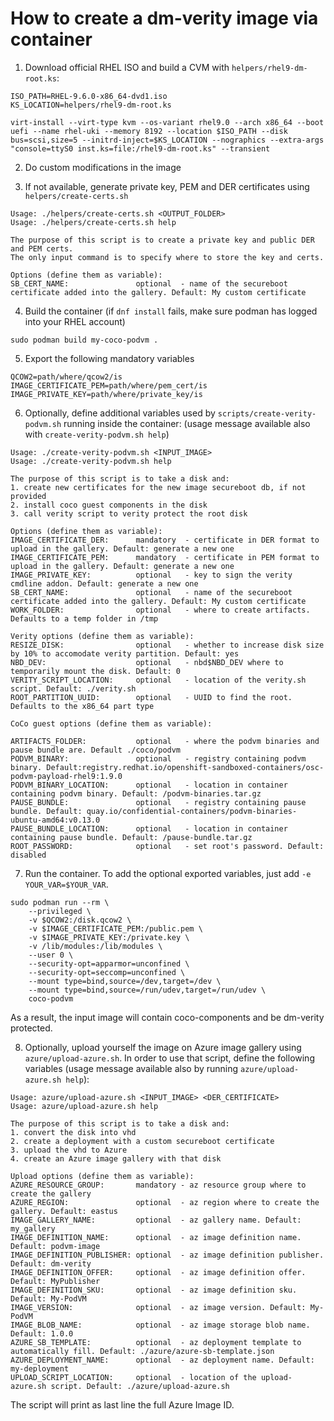 # How to create a dm-verity image via container

1. Download official RHEL ISO and build a CVM with `helpers/rhel9-dm-root.ks`:
```
ISO_PATH=RHEL-9.6.0-x86_64-dvd1.iso
KS_LOCATION=helpers/rhel9-dm-root.ks

virt-install --virt-type kvm --os-variant rhel9.0 --arch x86_64 --boot uefi --name rhel-uki --memory 8192 --location $ISO_PATH --disk bus=scsi,size=5 --initrd-inject=$KS_LOCATION --nographics --extra-args "console=ttyS0 inst.ks=file:/rhel9-dm-root.ks" --transient
```

2. Do custom modifications in the image

3. If not available, generate private key, PEM and DER certificates using `helpers/create-certs.sh`
```
Usage: ./helpers/create-certs.sh <OUTPUT_FOLDER>
Usage: ./helpers/create-certs.sh help

The purpose of this script is to create a private key and public DER and PEM certs.
The only input command is to specify where to store the key and certs.

Options (define them as variable):
SB_CERT_NAME:               optional  - name of the secureboot certificate added into the gallery. Default: My custom certificate
```

4. Build the container (if `dnf install` fails, make sure podman has logged into your RHEL account)
```
sudo podman build my-coco-podvm .
```

5. Export the following mandatory variables
```
QCOW2=path/where/qcow2/is
IMAGE_CERTIFICATE_PEM=path/where/pem_cert/is
IMAGE_PRIVATE_KEY=path/where/private_key/is
```

6. Optionally, define additional variables used by `scripts/create-verity-podvm.sh` running inside the container: (usage message available also with `create-verity-podvm.sh help`)
```
Usage: ./create-verity-podvm.sh <INPUT_IMAGE>
Usage: ./create-verity-podvm.sh help

The purpose of this script is to take a disk and:
1. create new certificates for the new image secureboot db, if not provided
2. install coco guest components in the disk
3. call verity script to verity protect the root disk

Options (define them as variable):
IMAGE_CERTIFICATE_DER:      mandatory  - certificate in DER format to upload in the gallery. Default: generate a new one
IMAGE_CERTIFICATE_PEM:      mandatory  - certificate in PEM format to upload in the gallery. Default: generate a new one
IMAGE_PRIVATE_KEY:          optional   - key to sign the verity cmdline addon. Default: generate a new one
SB_CERT_NAME:               optional   - name of the secureboot certificate added into the gallery. Default: My custom certificate
WORK_FOLDER:                optional   - where to create artifacts. Defaults to a temp folder in /tmp

Verity options (define them as variable):
RESIZE_DISK:                optional   - whether to increase disk size by 10% to accomodate verity partition. Default: yes
NBD_DEV:                    optional   - nbd$NBD_DEV where to temporarily mount the disk. Default: 0
VERITY_SCRIPT_LOCATION:     optional   - location of the verity.sh script. Default: ./verity.sh
ROOT_PARTITION_UUID:        optional   - UUID to find the root. Defaults to the x86_64 part type

CoCo guest options (define them as variable):

ARTIFACTS_FOLDER:           optional   - where the podvm binaries and pause bundle are. Default ./coco/podvm
PODVM_BINARY:               optional   - registry containing podvm binary. Default:registry.redhat.io/openshift-sandboxed-containers/osc-podvm-payload-rhel9:1.9.0
PODVM_BINARY_LOCATION:      optional   - location in container containing podvm binary. Default: /podvm-binaries.tar.gz
PAUSE_BUNDLE:               optional   - registry containing pause bundle. Default: quay.io/confidential-containers/podvm-binaries-ubuntu-amd64:v0.13.0
PAUSE_BUNDLE_LOCATION:      optional   - location in container containing pause bundle. Default: /pause-bundle.tar.gz
ROOT_PASSWORD:              optional   - set root's password. Default: disabled

```

7. Run the container. To add the optional exported variables, just add `-e YOUR_VAR=$YOUR_VAR`.
```
sudo podman run --rm \
    --privileged \
    -v $QCOW2:/disk.qcow2 \
    -v $IMAGE_CERTIFICATE_PEM:/public.pem \
    -v $IMAGE_PRIVATE_KEY:/private.key \
    -v /lib/modules:/lib/modules \
    --user 0 \
    --security-opt=apparmor=unconfined \
    --security-opt=seccomp=unconfined \
    --mount type=bind,source=/dev,target=/dev \
    --mount type=bind,source=/run/udev,target=/run/udev \
    coco-podvm
```
As a result, the input image will contain coco-components and be dm-verity protected.

8. Optionally, upload yourself the image on Azure image gallery using `azure/upload-azure.sh`. In order to use that script, define the following variables (usage message available also by running `azure/upload-azure.sh help`):
```
Usage: azure/upload-azure.sh <INPUT_IMAGE> <DER_CERTIFICATE>
Usage: azure/upload-azure.sh help

The purpose of this script is to take a disk and:
1. convert the disk into vhd
2. create a deployment with a custom secureboot certificate
3. upload the vhd to Azure
4. create an Azure image gallery with that disk

Upload options (define them as variable):
AZURE_RESOURCE_GROUP:       mandatory - az resource group where to create the gallery
AZURE_REGION:               optional  - az region where to create the gallery. Default: eastus
IMAGE_GALLERY_NAME:         optional  - az gallery name. Default: my_gallery
IMAGE_DEFINITION_NAME:      optional  - az image definition name. Default: podvm-image
IMAGE_DEFINITION_PUBLISHER: optional  - az image definition publisher. Default: dm-verity
IMAGE_DEFINITION_OFFER:     optional  - az image definition offer. Default: MyPublisher
IMAGE_DEFINITION_SKU:       optional  - az image definition sku. Default: My-PodVM
IMAGE_VERSION:              optional  - az image version. Default: My-PodVM
IMAGE_BLOB_NAME:            optional  - az image storage blob name. Default: 1.0.0
AZURE_SB_TEMPLATE:          optional  - az deployment template to automatically fill. Default: ./azure/azure-sb-template.json
AZURE_DEPLOYMENT_NAME:      optional  - az deployment name. Default: my-deployment
UPLOAD_SCRIPT_LOCATION:     optional  - location of the upload-azure.sh script. Default: ./azure/upload-azure.sh
```
The script will print as last line the full Azure Image ID.